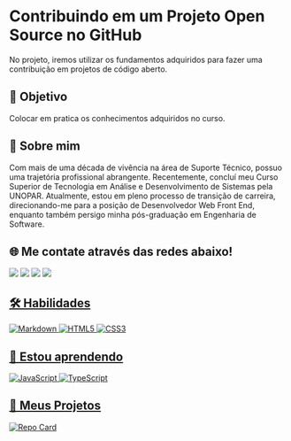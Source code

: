 # Contribuindo em um Projeto Open Source no GitHub

No projeto, iremos utilizar os fundamentos adquiridos para fazer uma contribuição em projetos de código aberto.


## 🎯 Objetivo

Colocar em pratica os conhecimentos adquiridos no curso.


## 🚀 Sobre mim
Com mais de uma década de vivência na área de Suporte Técnico, possuo uma trajetória profissional abrangente. Recentemente, concluí meu Curso Superior de Tecnologia em Análise e Desenvolvimento de Sistemas pela UNOPAR. Atualmente, estou em pleno processo de transição de carreira, direcionando-me para a posição de Desenvolvedor Web Front End, enquanto também persigo minha pós-graduação em Engenharia de Software.

## 🌐 Me contate através das redes abaixo!
<p>
  <a href="mailto:luisricardoramos0102@gmail.com"><img src="https://img.icons8.com/color/48/000000/send.png"/></a>
    <a href="https://www.linkedin.com/in/lrrsouza/"><img src="https://img.icons8.com/fluency/48/000000/linkedin.png"/></a>
    <a href="https://t.me/lrrsouza"><img src="https://img.icons8.com/color/48/000000/telegram-app--v1.png"/></a>
    <a href="https://api.whatsapp.com/send?phone=5512988445745"><img src="https://img.icons8.com/doodle/48/000000/whatsapp.png"/>
</p>

## 🛠️ Habilidades
![Markdown](https://img.shields.io/badge/Markdown-000?style=for-the-badge&logo=markdown)
![HTML5](https://img.shields.io/badge/HTML5-000?style=for-the-badge&logo=html5)
![CSS3](https://img.shields.io/badge/CSS3-000?style=for-the-badge&logo=css3&logoColor=264CE4)	

## 🧠 Estou aprendendo
	
![JavaScript](https://img.shields.io/badge/JavaScript-000?style=for-the-badge&logo=javascript)
![TypeScript](https://img.shields.io/badge/TypeScript-000?style=for-the-badge&logo=typescript)

## 📘 Meus Projetos
[![Repo Card](https://github-readme-stats.vercel.app/api/pin/?username=lrrsouza&repo=lrrsouza&bg_color=000&border_color=30A3DC&show_icons=true&icon_color=30A3DC&title_color=E94D5F&text_color=FFF)](https://github.com/lrrsouza/lrrsouza)